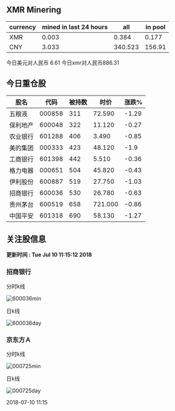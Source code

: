 ## XMR Minering

|currency|mined in last 24 hours|all|in pool|
|---|---|---|---|
|XMR|0.003|0.384|0.177|
|CNY|3.033|340.523|156.91|

今日美元对人民币 6.61	今日xmr对人民币886.31


## 今日重仓股 

|股名|代码|被持数|时价|涨跌%|
|---|---|---|---|---|
|五粮液|000858|311|72.590|-1.29|
|保利地产|600048|322|11.120|-0.27|
|农业银行|601288|406|3.490|-0.85|
|美的集团|000333|423|48.120|-1.9|
|工商银行|601398|442|5.510|-0.36|
|格力电器|000651|504|45.820|-0.43|
|伊利股份|600887|519|27.750|-1.03|
|招商银行|600036|530|26.780|-0.63|
|贵州茅台|600519|658|721.000|-0.86|
|中国平安|601318|690|58.130|-1.27|

## 关注股信息
**更新时间 : Tue Jul 10 11:15:12 2018**
### 招商银行 
分时k线

![600036min](http://image.sinajs.cn/newchart/min/n/sh600036.gif)

日k线

![600036day](http://image.sinajs.cn/newchart/daily/n/sh600036.gif)

### 京东方Ａ 
分时k线

![000725min](http://image.sinajs.cn/newchart/min/n/sz000725.gif)

日k线

![000725day](http://image.sinajs.cn/newchart/daily/n/sz000725.gif)

2018-07-10 11:15